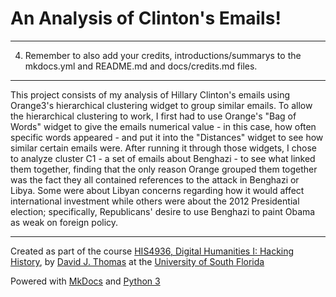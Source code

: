 # An Analysis of Clinton's Emails!

---




4. Remember to also add your credits, introductions/summarys to the mkdocs.yml and README.md and docs/credits.md files.

---

This project consists of my analysis of Hillary Clinton's emails using Orange3's hierarchical clustering widget to group similar emails. To allow the hierarchical clustering to work, I first had to use Orange's "Bag of Words" widget to give the emails numerical value - in this case, how often specific words appeared - and put it into the "Distances" widget to see how similar certain emails were. After running it through those widgets, I  chose to analyze cluster C1 - a set of emails about Benghazi - to see what linked them together, finding that the only reason Orange grouped them together was the fact they all contained references to the attack in Benghazi or Libya. Some were about Libyan concerns regarding how it would affect international investment while others were about the 2012 Presidential election; specifically, Republicans' desire to use Benghazi to paint Obama as weak on foreign policy. 

---

Created as part of the course [HIS4936, Digital Humanities I: Hacking History](https://hacking-history.readthedocs.io), by [David J. Thomas](https://github.com/thePortus) at the [University of South Florida](https://www.usf.edu)

Powered with [MkDocs](https://mkdocs.org) and [Python 3](https://python.org)
